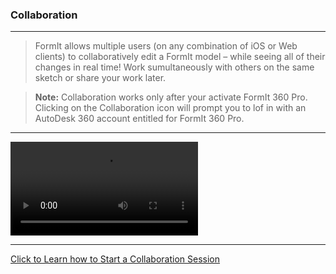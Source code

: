 ### Collaboration
---

> FormIt allows multiple users (on any combination of iOS or Web clients) to collaboratively edit a FormIt model – while seeing all of their changes in real time! Work sumultaneously with others on the same sketch or share your work later. 

> **Note:** Collaboration works only after your activate FormIt 360 Pro. Clicking on the Collaboration icon will prompt you to lof in with an AutoDesk 360 account entitled for FormIt 360 Pro. 

---

<video style = "min-width=100%; min-height=100%; width = auto; height = auto;" controls>
  <source src="Videos/Collaboration.mp4" type="video/mp4">
</video>

---

[Click to Learn how to Start a Collaboration Session](../tool-library/collaboration.md)